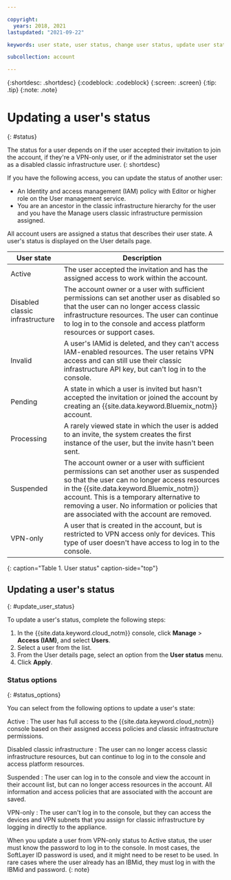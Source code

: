 ```yaml
---

copyright:
  years: 2018, 2021
lastupdated: "2021-09-22"

keywords: user state, user status, change user status, update user status

subcollection: account

---
```



{:shortdesc: .shortdesc}
{:codeblock: .codeblock}
{:screen: .screen}
{:tip: .tip}
{:note: .note}

# Updating a user's status
{: #status}

The status for a user depends on if the user accepted their invitation to join the account, if they're a VPN-only user, or if the administrator set the user as a disabled classic infrastructure user.
{: shortdesc}

If you have the following access, you can update the status of another user:

   * An Identity and access management (IAM) policy with Editor or higher role on the User management service.
   * You are an ancestor in the classic infrastructure hierarchy for the user and you have the Manage users classic infrastructure permission assigned.

All account users are assigned a status that describes their user state. A user's status is displayed on the User details page.

| User state | Description |
|------------|-------------|
| Active | The user accepted the invitation and has the assigned access to work within the account. |
| Disabled classic infrastructure | The account owner or a user with sufficient permissions can set another user as disabled so that the user can no longer access classic infrastructure resources. The user can continue to log in to the console and access platform resources or support cases. |
| Invalid | A user's IAMid is deleted, and they can't access IAM-enabled resources. The user retains VPN access and can still use their classic infrastructure API key, but can't log in to the console. |
| Pending | A state in which a user is invited but hasn't accepted the invitation or joined the account by creating an {{site.data.keyword.Bluemix_notm}} account. |
| Processing | A rarely viewed state in which the user is added to an invite, the system creates the first instance of the user, but the invite hasn't been sent. |
| Suspended | The account owner or a user with sufficient permissions can set another user as suspended so that the user can no longer access resources in the {{site.data.keyword.Bluemix_notm}} account. This is a temporary alternative to removing a user. No information or policies that are associated with the account are removed. |
| VPN-only | A user that is created in the account, but is restricted to VPN access only for devices. This type of user doesn't have access to log in to the console. |
{: caption="Table 1. User status" caption-side="top"}

## Updating a user's status
{: #update_user_status}

To update a user's status, complete the following steps:

1. In the {{site.data.keyword.cloud_notm}} console, click **Manage** > **Access (IAM)**, and select **Users**.
2. Select a user from the list.
3. From the User details page, select an option from the **User status** menu.
4. Click **Apply**.

### Status options
{: #status_options}

You can select from the following options to update a user's state:

Active
:   The user has full access to the {{site.data.keyword.cloud_notm}} console based on their assigned access policies and classic infrastructure permissions.

Disabled classic infrastructure
:   The user can no longer access classic infrastructure resources, but can continue to log in to the console and access platform resources.

Suspended
:   The user can log in to the console and view the account in their account list, but can no longer access resources in the account. All information and access policies that are associated with the account are saved.

VPN-only
:   The user can't log in to the console, but they can access the devices and VPN subnets that you assign for classic infrastructure by logging in directly to the appliance.

When you update a user from VPN-only status to Active status, the user must know the password to log in to the console. In most cases, the SoftLayer ID password is used, and it might need to be reset to be used. In rare cases where the user already has an IBMid, they must log in with the IBMid and password.
{: note}
